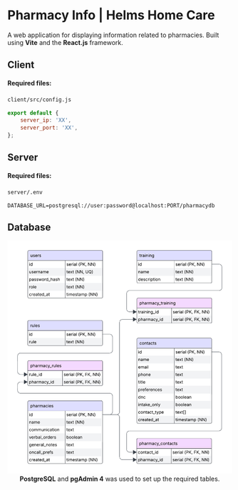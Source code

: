 # Pharmacy Info | Helms Home Care
A web application for displaying information related to pharmacies. Built using **Vite** and the **React.js** framework.

## Client
#### Required files:
`client/src/config.js`
```js
export default {
    server_ip: 'XX',
    server_port: 'XX',
};
```

## Server
#### Required files:
`server/.env`
```env
DATABASE_URL=postgresql://user:password@localhost:PORT/pharmacydb
```

## Database

<p align="center">
  <img src="docs/db_diagram.png" alt="db diagram" width=800><br>
  <b>PostgreSQL</b> and <b>pgAdmin 4</b> was used to set up the required tables.
</p>
